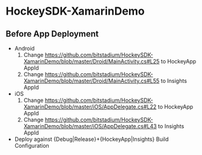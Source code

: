 # HockeySDK-XamarinDemo
## Before App Deployment
* Android
  1. Change https://github.com/bitstadium/HockeySDK-XamarinDemo/blob/master/Droid/MainActivity.cs#L25 to HockeyApp AppId
  2. Change https://github.com/bitstadium/HockeySDK-XamarinDemo/blob/master/Droid/MainActivity.cs#L55 to Insights AppId
* iOS
  1. Change https://github.com/bitstadium/HockeySDK-XamarinDemo/blob/master/iOS/AppDelegate.cs#L22 to HockeyApp AppId
  2. Change https://github.com/bitstadium/HockeySDK-XamarinDemo/blob/master/iOS/AppDelegate.cs#L43 to Insights AppId
* Deploy against {Debug|Release}+{HockeyApp|Insights} Build Configuration
